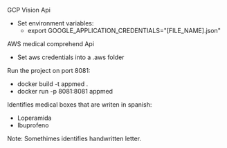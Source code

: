 GCP Vision Api
- Set environment variables:
  - export GOOGLE_APPLICATION_CREDENTIALS="[FILE_NAME].json"

AWS medical comprehend Api
- Set aws credentials into a .aws folder

Run the project on port 8081:
- docker build -t appmed .
- docker run -p 8081:8081 appmed

Identifies medical boxes that are writen in spanish:
 - Loperamida
 - Ibuprofeno
 
Note: Somethimes identifies handwritten letter.
